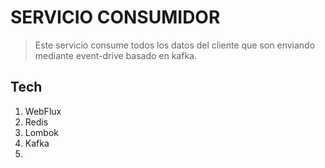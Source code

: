 # SERVICIO CONSUMIDOR
> Este servicio consume todos los datos del cliente que son enviando mediante event-drive basado en kafka.

## Tech
1. WebFlux
2. Redis
3. Lombok
4. Kafka
5. 

